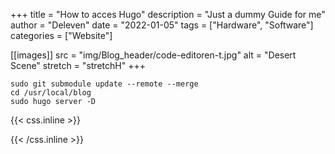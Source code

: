 +++
title = "How to acces Hugo"
description = "Just a dummy Guide for me"
author = "Deleven"
date = "2022-01-05"
tags = ["Hardware", "Software"]
categories = ["Website"]

[[images]]
src = "img/Blog_header/code-editoren-t.jpg"
alt = "Desert Scene"
stretch = "stretchH"
+++

<!-- ----------------------------------- -->

<!-- ---------- Text Snippet ----------- -->

<!-- ----------------------------------- -->


`sudo git submodule update --remote --merge`  
`cd /usr/local/blog`  
`sudo hugo server -D`  


<!--more-->

<!-- ################################### -->

<!-- ######## Full Blog Text ########### -->



<!-- ################################### -->

<!-- +++++++++++++++++++++++++++++++++++ -->

<!-- ++++++++++ CSS-Styling ++++++++++++ -->

<!-- +++++++++++++++++++++++++++++++++++ -->

{{< css.inline >}}

<style>
.emojify {
 font-family: Apple Color Emoji,Segoe UI Emoji,NotoColorEmoji,Segoe UI Symbol,Android Emoji,EmojiSymbols;
 font-size: 2rem;
 vertical-align: middle;
}
@media screen and (max-width:650px) {
    .nowrap {
 display: block;
 margin: 25px 0;
}
}
</style>

{{< /css.inline >}}
